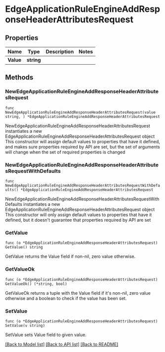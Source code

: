 # EdgeApplicationRuleEngineAddResponseHeaderAttributesRequest

## Properties

Name | Type | Description | Notes
------------ | ------------- | ------------- | -------------
**Value** | **string** |  | 

## Methods

### NewEdgeApplicationRuleEngineAddResponseHeaderAttributesRequest

`func NewEdgeApplicationRuleEngineAddResponseHeaderAttributesRequest(value string, ) *EdgeApplicationRuleEngineAddResponseHeaderAttributesRequest`

NewEdgeApplicationRuleEngineAddResponseHeaderAttributesRequest instantiates a new EdgeApplicationRuleEngineAddResponseHeaderAttributesRequest object
This constructor will assign default values to properties that have it defined,
and makes sure properties required by API are set, but the set of arguments
will change when the set of required properties is changed

### NewEdgeApplicationRuleEngineAddResponseHeaderAttributesRequestWithDefaults

`func NewEdgeApplicationRuleEngineAddResponseHeaderAttributesRequestWithDefaults() *EdgeApplicationRuleEngineAddResponseHeaderAttributesRequest`

NewEdgeApplicationRuleEngineAddResponseHeaderAttributesRequestWithDefaults instantiates a new EdgeApplicationRuleEngineAddResponseHeaderAttributesRequest object
This constructor will only assign default values to properties that have it defined,
but it doesn't guarantee that properties required by API are set

### GetValue

`func (o *EdgeApplicationRuleEngineAddResponseHeaderAttributesRequest) GetValue() string`

GetValue returns the Value field if non-nil, zero value otherwise.

### GetValueOk

`func (o *EdgeApplicationRuleEngineAddResponseHeaderAttributesRequest) GetValueOk() (*string, bool)`

GetValueOk returns a tuple with the Value field if it's non-nil, zero value otherwise
and a boolean to check if the value has been set.

### SetValue

`func (o *EdgeApplicationRuleEngineAddResponseHeaderAttributesRequest) SetValue(v string)`

SetValue sets Value field to given value.



[[Back to Model list]](../README.md#documentation-for-models) [[Back to API list]](../README.md#documentation-for-api-endpoints) [[Back to README]](../README.md)


